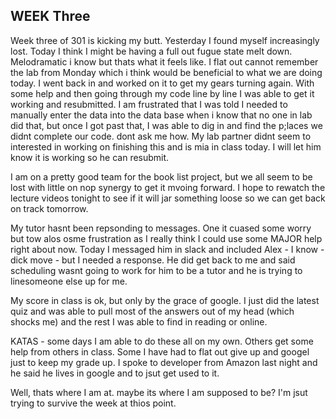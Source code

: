 ## WEEK Three
Week three of 301 is kicking my butt.  Yesterday I found myself increasingly lost.  Today I think I might be having a full out fugue state melt down.  Melodramatic i know but thats what it feels like.  I flat out cannot remember the lab from Monday which i think would be beneficial to what we are doing today.  I went back in and worked on it to get my gears turning again.  With some help and then going through my code line by line I was able to get it working and resubmitted.  I am frustrated that I was told I needed to manually enter the data into the data base when i know that no one in lab did that, but once I got past that, I was able to dig in and find the p;laces we didnt complete our code. dont ask me how. My lab partner didnt seem to interested in working on finishing this and is mia in class today.  I will let him know it is working so he can resubmit. 

I am on a pretty good team for the book list project, but we all seem to be lost with little on nop synergy to get it mvoing forward.  I hope to rewatch the lecture videos tonight to see if it will jar something loose so  we can get back on track tomorrow. 

My tutor hasnt been repsonding to messages.  One it cuased some worry but tow alos osme frustration as I really think I could use some MAJOR help right about now.  Today I messaged him in slack and included Alex - I know - dick move - but I needed a response.  He did get back to me and said scheduling wasnt going to work for him to be a tutor and he is trying to linesomeone else up for me. 

My score in class is ok, but only by the grace of google. I just did the latest quiz and was able to pull most of the answers out of my head (which shocks me)  and the rest I was able to find in reading or online. 

KATAS - some days I am able to do these all on my own.  Others get some help from others in class.  Some I have had to flat out give up and googel just to keep my grade up.  I spoke to developer from Amazon last night and he said he lives in google and to jsut get used to it. 

Well, thats where I am at.  maybe its where I am supposed to be? I'm jsut trying to survive the week at thios point.  